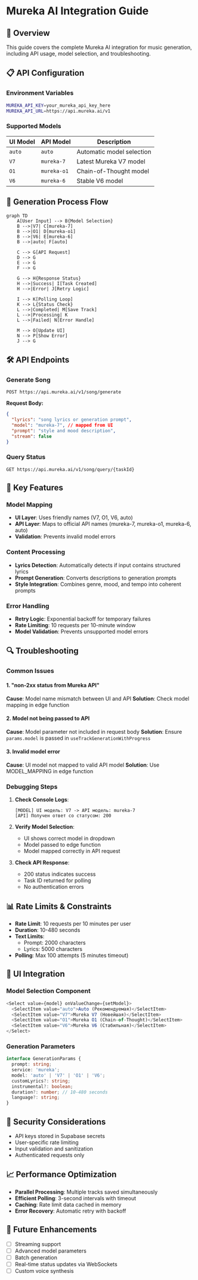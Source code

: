 # Mureka AI Integration Guide

## 🎵 Overview

This guide covers the complete Mureka AI integration for music generation, including API usage, model selection, and troubleshooting.

## 📋 API Configuration

### Environment Variables
```bash
MUREKA_API_KEY=your_mureka_api_key_here
MUREKA_API_URL=https://api.mureka.ai/v1
```

### Supported Models

| UI Model | API Model | Description |
|----------|-----------|-------------|
| `auto` | `auto` | Automatic model selection |
| `V7` | `mureka-7` | Latest Mureka V7 model |
| `O1` | `mureka-o1` | Chain-of-Thought model |
| `V6` | `mureka-6` | Stable V6 model |

## 🔄 Generation Process Flow

```mermaid
graph TD
    A[User Input] --> B{Model Selection}
    B -->|V7| C[mureka-7]
    B -->|O1| D[mureka-o1] 
    B -->|V6| E[mureka-6]
    B -->|auto| F[auto]
    
    C --> G[API Request]
    D --> G
    E --> G
    F --> G
    
    G --> H{Response Status}
    H -->|Success| I[Task Created]
    H -->|Error| J[Retry Logic]
    
    I --> K[Polling Loop]
    K --> L{Status Check}
    L -->|Completed| M[Save Track]
    L -->|Processing| K
    L -->|Failed| N[Error Handle]
    
    M --> O[Update UI]
    N --> P[Show Error]
    J --> G
```

## 🛠️ API Endpoints

### Generate Song
```
POST https://api.mureka.ai/v1/song/generate
```

**Request Body:**
```json
{
  "lyrics": "song lyrics or generation prompt",
  "model": "mureka-7", // mapped from UI
  "prompt": "style and mood description",
  "stream": false
}
```

### Query Status
```
GET https://api.mureka.ai/v1/song/query/{taskId}
```

## 🎯 Key Features

### Model Mapping
- **UI Layer**: Uses friendly names (V7, O1, V6, auto)
- **API Layer**: Maps to official API names (mureka-7, mureka-o1, mureka-6, auto)
- **Validation**: Prevents invalid model errors

### Content Processing
- **Lyrics Detection**: Automatically detects if input contains structured lyrics
- **Prompt Generation**: Converts descriptions to generation prompts
- **Style Integration**: Combines genre, mood, and tempo into coherent prompts

### Error Handling
- **Retry Logic**: Exponential backoff for temporary failures
- **Rate Limiting**: 10 requests per 10-minute window
- **Model Validation**: Prevents unsupported model errors

## 🔍 Troubleshooting

### Common Issues

#### 1. "non-2xx status from Mureka API"
**Cause**: Model name mismatch between UI and API
**Solution**: Check model mapping in edge function

#### 2. Model not being passed to API
**Cause**: Model parameter not included in request body
**Solution**: Ensure `params.model` is passed in `useTrackGenerationWithProgress`

#### 3. Invalid model error
**Cause**: UI model not mapped to valid API model
**Solution**: Use MODEL_MAPPING in edge function

### Debugging Steps

1. **Check Console Logs**:
   ```
   [MODEL] UI модель: V7 -> API модель: mureka-7
   [API] Получен ответ со статусом: 200
   ```

2. **Verify Model Selection**:
   - UI shows correct model in dropdown
   - Model passed to edge function
   - Model mapped correctly in API request

3. **Check API Response**:
   - 200 status indicates success
   - Task ID returned for polling
   - No authentication errors

## 📊 Rate Limits & Constraints

- **Rate Limit**: 10 requests per 10 minutes per user
- **Duration**: 10-480 seconds
- **Text Limits**: 
  - Prompt: 2000 characters
  - Lyrics: 5000 characters
- **Polling**: Max 100 attempts (5 minutes timeout)

## 🎨 UI Integration

### Model Selection Component
```typescript
<Select value={model} onValueChange={setModel}>
  <SelectItem value="auto">Auto (Рекомендуемая)</SelectItem>
  <SelectItem value="V7">Mureka V7 (Новейшая)</SelectItem>
  <SelectItem value="O1">Mureka O1 (Chain-of-Thought)</SelectItem>
  <SelectItem value="V6">Mureka V6 (Стабильная)</SelectItem>
</Select>
```

### Generation Parameters
```typescript
interface GenerationParams {
  prompt: string;
  service: 'mureka';
  model: 'auto' | 'V7' | 'O1' | 'V6';
  customLyrics?: string;
  instrumental?: boolean;
  duration?: number; // 10-480 seconds
  language?: string;
}
```

## 🔐 Security Considerations

- API keys stored in Supabase secrets
- User-specific rate limiting
- Input validation and sanitization
- Authenticated requests only

## 📈 Performance Optimization

- **Parallel Processing**: Multiple tracks saved simultaneously
- **Efficient Polling**: 3-second intervals with timeout
- **Caching**: Rate limit data cached in memory
- **Error Recovery**: Automatic retry with backoff

## 🚀 Future Enhancements

- [ ] Streaming support
- [ ] Advanced model parameters
- [ ] Batch generation
- [ ] Real-time status updates via WebSockets
- [ ] Custom voice synthesis